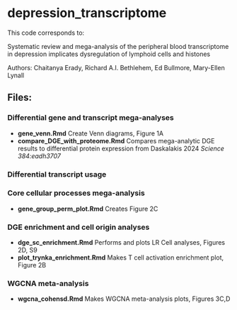 # depression_transcriptome

This code corresponds to:

Systematic review and mega-analysis of the peripheral blood transcriptome in depression implicates dysregulation of lymphoid cells and histones

Authors: Chaitanya Erady, Richard A.I. Bethlehem, Ed Bullmore, Mary-Ellen Lynall

## Files:

### Differential gene and transcript mega-analyses
* __gene_venn.Rmd__ Create Venn diagrams, Figure 1A
* __compare_DGE_with_proteome.Rmd__ Compares mega-analytic DGE results to differential protein expression from Daskalakis 2024 _Science 384:eadh3707_

### Differential transcript usage



### Core cellular processes mega-analysis
* __gene_group_perm_plot.Rmd__ Creates Figure 2C


### DGE enrichment and cell origin analyses
* __dge_sc_enrichment.Rmd__ Performs and plots LR Cell analyses, Figures 2D, S9
* __plot_trynka_enrichment.Rmd__ Makes T cell activation enrichment plot, Figure 2B



### WGCNA meta-analysis
* __wgcna_cohensd.Rmd__ Makes WGCNA meta-analysis plots, Figures 3C,D 
